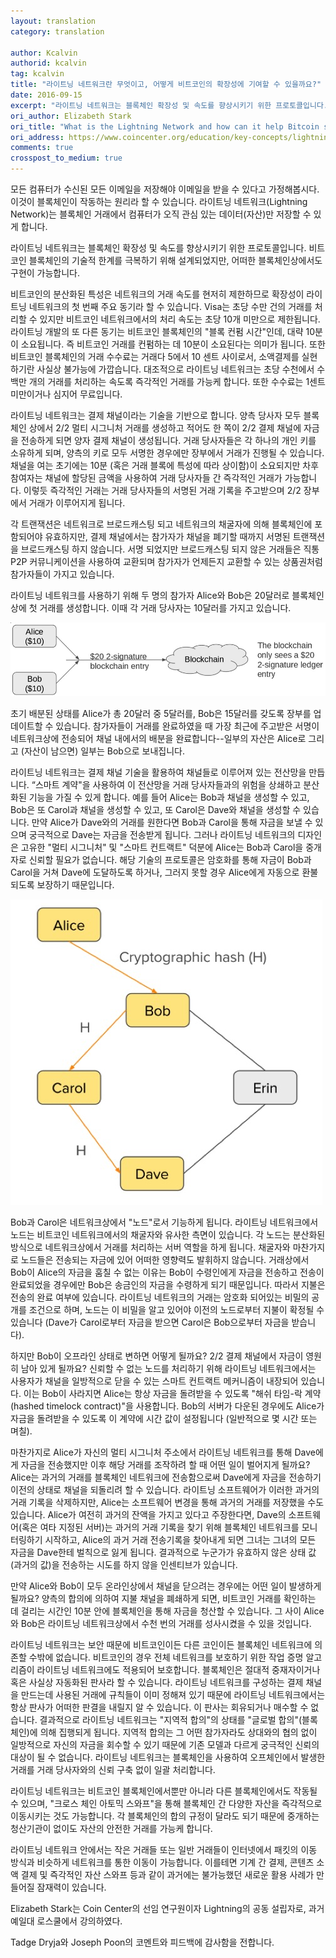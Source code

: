 ```yaml
---
layout: translation
category: translation

author: Kcalvin
authorid: kcalvin
tag: kcalvin
title: "라이트닝 네트워크란 무엇이고, 어떻게 비트코인의 확장성에 기여할 수 있을까요?"
date: 2016-09-15
excerpt: "라이트닝 네트워크는 블록체인 확장성 및 속도를 향상시키기 위한 프로토콜입니다. 비트코인 블록체인의 기술적 한계를 극복하기 위해 설계되었지만, 어떠한 블록체인상에서도 구현이 가능합니다."
ori_author: Elizabeth Stark
ori_title: "What is the Lightning Network and how can it help Bitcoin scale?"
ori_address: https://www.coincenter.org/education/key-concepts/lightning-network/
comments: true
crosspost_to_medium: true
---
```


모든 컴퓨터가 수신된 모든 이메일을 저장해야 이메일을 받을 수 있다고 가정해봅시다. 이것이 블록체인이 작동하는 원리라 할 수 있습니다. 라이트닝 네트워크(Lightning Network)는 블록체인 거래에서 컴퓨터가 오직 관심 있는 데이터(자산)만 저장할 수 있게 합니다.

라이트닝 네트워크는 블록체인 확장성 및 속도를 향상시키기 위한 프로토콜입니다. 비트코인 블록체인의 기술적 한계를 극복하기 위해 설계되었지만, 어떠한 블록체인상에서도 구현이 가능합니다.

비트코인의 분산화된 특성은 네트워크의 거래 속도를 현저히 제한하므로 확장성이 라이트닝 네트워크의 첫 번째 주요 동기라 할 수 있습니다. Visa는 초당 수만 건의 거래를 처리할 수 있지만 비트코인 네트워크에서의 처리 속도는 초당 10개 미만으로 제한됩니다. 라이트닝 개발의 또 다른 동기는 비트코인 블록체인의 "블록 컨펌 시간"인데, 대략 10분이 소요됩니다. 즉 비트코인 거래를 컨펌하는 데 10분이 소요된다는 의미가 됩니다. 또한 비트코인 블록체인의 거래 수수료는 거래다 5에서 10 센트 사이로서, 소액결제를 실현하기란 사실상 불가능에 가깝습니다. 대조적으로 라이트닝 네트워크는 초당 수천에서 수백만 개의 거래를 처리하는 속도록 즉각적인 거래를 가능케 합니다. 또한 수수료는 1센트 미만이거나 심지어 무료입니다.

라이트닝 네트워크는 결제 채널이라는 기술을 기반으로 합니다. 양측 당사자 모두 블록체인 상에서 2/2 멀티 시그니처 거래를 생성하고 적어도 한 쪽이 2/2 결제 채널에 자금을 전송하게 되면 양자 결제 채널이 생성됩니다. 거래 당사자들은 각 하나의 개인 키를 소유하게 되며, 양측의 키로 모두 서명한 경우에만 장부에서 거래가 진행될 수 있습니다. 채널을 여는 초기에는 10분 (혹은 거래 블록에 특성에 따라 상이함)이 소요되지만 차후 참여자는 채널에 할당된 금액을 사용하여 거래 당사자들 간 즉각적인 거래가 가능합니다. 이렇듯 즉각적인 거래는 거래 당사자들의 서명된 거래 기록을 주고받으며 2/2 장부에서 거래가 이루어지게 됩니다.

각 트랜잭션은 네트워크로 브로드캐스팅 되고 네트워크의 채굴자에 의해 블록체인에 포함되어야 유효하지만, 결제 채널에서는 참가자가 채널을 폐기할 때까지 서명된 트랜잭션을 브로드캐스팅 하지 않습니다. 서명 되었지만 브로드캐스팅 되지 않은 거래들은 직통 P2P 커뮤니케이션을 사용하여 교환되며 참가자가 언제든지 교환할 수 있는 상품권처럼 참가자들이 가지고 있습니다.

라이트닝 네트워크를 사용하기 위해 두 명의 참가자 Alice와 Bob은 20달러로 블록체인상에 첫 거래를 생성합니다. 이때 각 거래 당사자는 10달러를 가지고 있습니다.

![](/asset/img/post/lightning1.jpg)

초기 배분된 상태를 Alice가 총 20달러 중 5달러를, Bob은 15달러를 갖도록 장부를 업데이트할 수 있습니다. 참가자들이 거래를 완료하였을 때 가장 최근에 주고받은 서명이 네트워크상에 전송되어 채널 내에서의 배분을 완료합니다--일부의 자산은 Alice로 그리고 (자산이 남으면) 일부는 Bob으로 보내집니다.

라이트닝 네트워크는 결제 채널 기술을 활용하여 채널들로 이루어져 있는 전산망을 만듭니다. “스마트 계약"을 사용하여 이 전산망을 거래 당사자들과의 위험을 상쇄하고 분산화된 기능을 가질 수 있게 합니다. 예를 들어 Alice는 Bob과 채널을 생성할 수 있고, Bob은 또 Carol과 채널을 생성할 수 있고, 또 Carol은 Dave와 채널을 생성할 수 있습니다. 만약 Alice가 Dave와의 거래를 원한다면 Bob과 Carol을 통해 자금을 보낼 수 있으며 궁극적으로 Dave는 자금을 전송받게 됩니다. 그러나 라이트닝 네트워크의 디자인은 고유한 "멀티 시그니처" 및 "스마트 컨트랙트" 덕분에 Alice는 Bob과 Carol을 중개자로 신뢰할 필요가 없습니다. 해당 기술의 프로토콜은 암호화를 통해 자금이 Bob과 Carol을 거쳐 Dave에 도달하도록 하거나, 그러지 못할 경우 Alice에게 자동으로 환불되도록 보장하기 때문입니다.

![](/asset/img/post/lightning2.jpg)

Bob과 Carol은 네트워크상에서 "노드"로서 기능하게 됩니다. 라이트닝 네트워크에서 노드는 비트코인 네트워크에서의 채굴자와 유사한 측면이 있습니다. 각 노드는 분산화된 방식으로 네트워크상에서 거래를 처리하는 서버 역할을 하게 됩니다. 채굴자와 마찬가지로 노드들은 전송되는 자금에 있어 어떠한 영향력도 발휘하지 않습니다. 거래상에서 Bob이 Alice의 자금을 훔칠 수 없는 이유는 Bob이 수령인에게 자금을 전송하고 전송이 완료되었을 경우에만 Bob은 송금인의 자금을 수령하게 되기 때문입니다. 따라서 지불은 전송의 완료 여부에 있습니다. 라이트닝 네트워크의 거래는 암호화 되어있는 비밀의 공개를 조건으로 하며, 노드는 이 비밀을 알고 있어야 이전의 노드로부터 지불이 확정될 수 있습니다 (Dave가 Carol로부터 자금을 받으면 Carol은 Bob으로부터 자금을 받습니다).

하지만 Bob이 오프라인 상태로 변하면 어떻게 될까요? 2/2 결제 채널에서 자금이 영원히 남아 있게 될까요? 신뢰할 수 없는 노드를 처리하기 위해 라이트닝 네트워크에서는 사용자가 채널을 일방적으로 닫을 수 있는 스마트 컨트랙트 메커니즘이 내장되어 있습니다. 이는 Bob이 사라지면 Alice는 항상 자금을 돌려받을 수 있도록 "해쉬 타임-락 계약(hashed timelock contract)"을 사용합니다. Bob의 서버가 다운된 경우에도 Alice가 자금을 돌려받을 수 있도록 이 계약에 시간 값이 설정됩니다 (일반적으로 몇 시간 또는 며칠).

마찬가지로 Alice가 자신의 멀티 시그니처 주소에서 라이트닝 네트워크를 통해 Dave에게 자금을 전송했지만 이후 해당 거래를 조작하려 할 때 어떤 일이 벌어지게 될까요? Alice는 과거의 거래를 블록체인 네트워크에 전송함으로써 Dave에게 자금을 전송하기 이전의 상태로 채널을 되돌리려 할 수 있습니다. 라이트닝 소프트웨어가 이러한 과거의 거래 기록을 삭제하지만, Alice는 소프트웨어 변경을 통해 과거의 거래를 저장했을 수도 있습니다. Alice가 여전히 과거의 잔액을 가지고 있다고 주장한다면, Dave의 소프트웨어(혹은 여타 지정된 서버)는 과거의 거래 기록을 찾기 위해 블록체인 네트워크를 모니터링하기 시작하고, Alice의 과거 거래 전송기록을 찾아내게 되면 그녀는 그녀의 모든 자금을 Dave한테 벌칙으로 잃게 됩니다. 결과적으로 누군가가 유효하지 않은 상태 값(과거의 값)을 전송하는 시도를 하지 않을 인센티브가 있습니다.

만약 Alice와 Bob이 모두 온라인상에서 채널을 닫으려는 경우에는 어떤 일이 발생하게 될까요? 양측의 합의에 의하여 지불 채널을 폐쇄하게 되면, 비트코인 거래를 확인하는 데 걸리는 시간인 10분 안에 블록체인을 통해 자금을 청산할 수 있습니다. 그 사이 Alice와 Bob은 라이트닝 네트워크상에서 수천 번의 거래를 성사시켰을 수 있을 것입니다.

라이트닝 네트워크는 보안 때문에 비트코인이든 다른 코인이든 블록체인 네트워크에 의존할 수밖에 없습니다. 비트코인의 경우 전체 네트워크를 보호하기 위한 작업 증명 알고리즘이 라이트닝 네트워크에도 적용되어 보호합니다. 블록체인은 절대적 중재자이거나 혹은 사실상 자동화된 판사라 할 수 있습니다. 라이트닝 네트워크를 구성하는 결제 채널을 만드는데 사용된 거래에 규칙들이 이미 정해져 있기 때문에 라이트닝 네트워크에서는 항상 판사가 어떠한 판결을 내릴지 알 수 있습니다. 이 판사는 회유되거나 매수할 수 없습니다. 결과적으로 라이트닝 네트워크는 "지역적 합의"의 상태를 "글로벌 합의"(블록체인)에 의해 집행되게 됩니다. 지역적 합의는 그 어떤 참가자라도 상대와의 협의 없이 일방적으로 자신의 자금을 회수할 수 있기 때문에 기존 모델과 다르게 궁극적인 신뢰의 대상이 될 수 없습니다. 라이트닝 네트워크는 블록체인을 사용하여 오프체인에서 발생한 거래를 거래 당사자와의 신뢰 구축 없이 일괄 처리합니다.

라이트닝 네트워크는 비트코인 블록체인에서뿐만 아니라 다른 블록체인에서도 작동될 수 있으며, "크로스 체인 아토믹 스와프"을 통해 블록체인 간 다양한 자산을 즉각적으로 이동시키는 것도 가능합니다. 각 블록체인의 합의 규정이 달라도 되기 때문에 중개하는 청산기관이 없이도 자산의 안전한 거래를 가능케 합니다.

라이트닝 네트워크 안에서는 작은 거래들 또는 일반 거래들이 인터넷에서 패킷의 이동 방식과 비슷하게 네트워크를 통한 이동이 가능합니다. 이를테면 기계 간 결제, 콘텐츠 소액 결제 및 즉각적인 자산 스와프 등과 같이 과거에는 불가능했던 새로운 활용 사례가 만들어질 잠재력이 있습니다.

Elizabeth Stark는 Coin Center의 선임 연구원이자 Lightning의 공동 설립자로, 과거 예일대 로스쿨에서 강의하였다.

Tadge Dryja와 Joseph Poon의 코멘트와 피드백에 감사함을 전합니다.